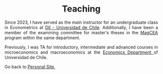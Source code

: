 
<!-- # <center> Matías Reyes Labbé </center> -->
# <center> Teaching </center>

<p align="justify">
Since 2023, I have served as the main instructor for an undergraduate class in Econometrics at <a href = "https://www.dii.uchile.cl/english/"> DII - Universidad de Chile</a>. Additionally, I have been a member of the examining committee for master's theses in the <a href = "https://www.magcea-uchile.cl/"> MagCEA</a> program within the same department.</p>

<p align="justify">
Previously, I was TA for introductory, intermediate and advanced courses in microeconomics and macroeconomics at the <a href = "https://econ.uchile.cl"> Economics Department </a> of Universidad de Chile.<br></p>



Go back to [Personal Site.](https://mreyeslabbe.github.io/)
